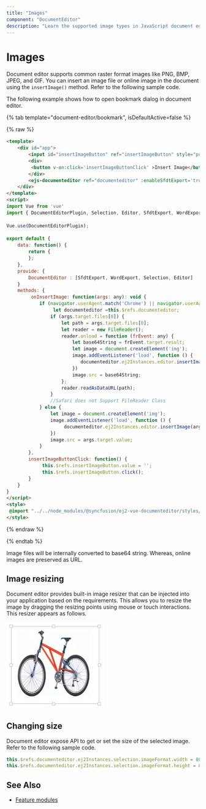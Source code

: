 ```yaml
---
title: "Images"
component: "DocumentEditor"
description: "Learn the supported image types in JavaScript document editor and how to insert, resize, format images."
---
```


# Images

Document editor supports common raster format images like PNG, BMP, JPEG, and GIF. You can insert an image file or online image in the document using the `insertImage()` method. Refer to the following sample code.

The following example shows how to open bookmark dialog in document editor.

{% tab template="document-editor/bookmark", isDefaultActive=false %}

{% raw %}

```html
<template>
    <div id="app">
        <input id="insertImageButton" ref="insertImageButton" style="position:fixed; left:-100em" type="file" v-on:change="onInsertImage" accept=".jpeg,.jpg,.png,.gif,.bmp">
        <div>
         <button v-on:click='insertImageButtonClick' >Insert Image</button>
        </div>
        <ejs-documenteditor ref="documenteditor" :enableSfdtExport='true' :enableWordExport='true' :enableSelection='true' :enableEditor='true' :isReadOnly='false' style="width: 100%;height: 100%;"></ejs-documenteditor>
    </div>
</template>
<script>
import Vue from 'vue'
import { DocumentEditorPlugin, Selection, Editor, SfdtExport, WordExport } from '@syncfusion/ej2-vue-documenteditor';

Vue.use(DocumentEditorPlugin);

export default {
    data: function() {
        return {
        };
    },
    provide: {
        DocumentEditor : [SfdtExport, WordExport, Selection, Editor]
    }
    methods: {
         onInsertImage: function(args: any): void {
            if (navigator.userAgent.match('Chrome') || navigator.userAgent.match('Firefox') || navigator.userAgent.match('Edge') || navigator.userAgent.match('MSIE') || navigator.userAgent.match('.NET')) {
                 let documenteditor =this.$refs.documenteditor;
                if (args.target.files[0]) {
                    let path = args.target.files[0];
                    let reader = new FileReader();
                    reader.onload = function (frEvent: any) {
                        let base64String = frEvent.target.result;
                        let image = document.createElement('img');
                        image.addEventListener('load', function () {
                           documenteditor.ej2Instances.editor.insertImage(base64String, this.width, this.height);
                        })
                        image.src = base64String;
                    };
                    reader.readAsDataURL(path);
                }
                //Safari does not Support FileReader Class
            } else {
                let image = document.createElement('img');
                image.addEventListener('load', function () {
                     documenteditor.ej2Instances.editor.insertImage(args.target.value);
                })
                image.src = args.target.value;
            }
        },
        insertImageButtonClick: function() {
             this.$refs.insertImageButton.value = '';
             this.$refs.insertImageButton.click();
        }
    }
}
</script>
<style>
 @import "../../node_modules/@syncfusion/ej2-vue-documenteditor/styles/material.css";
</style>
```

{% endraw %}

{% endtab %}

Image files will be internally converted to base64 string. Whereas, online images are preserved as URL.

## Image resizing

Document editor provides built-in image resizer that can be injected into your application based on the requirements. This allows you to resize the image by dragging the resizing points using mouse or touch interactions. This resizer appears as follows.

![Image](images/image.png)

## Changing size

Document editor expose API to get or set the size of the selected image. Refer to the following sample code.

```typescript
this.$refs.documenteditor.ej2Instances.selection.imageFormat.width = 800;
this.$refs.documenteditor.ej2Instances.selection.imageFormat.height = 800;
```

## See Also

* [Feature modules](../document-editor/feature-module/)